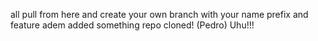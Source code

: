 all pull from here and create your own branch with your name prefix and feature
adem added something
repo cloned! (Pedro)  Uhu!!!
